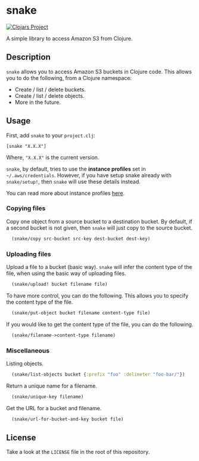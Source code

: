 # snake

[![Clojars Project](https://img.shields.io/clojars/v/snake.svg)](https://clojars.org/snake)

A simple library to access Amazon S3 from Clojure.



## Description

`snake` allows you to access Amazon S3 buckets in Clojure code. This allows you to do the following, from a Clojure namespace:

- Create / list / delete buckets.
- Create / list / delete objects.
- More in the future.


## Usage

First, add `snake` to your `project.clj`:

`[snake "X.X.X"]`

Where, `"X.X.X"` is the current version.

`snake`, by default, tries to use the **instance profiles** set in `~/.aws/credentials`. However, if you have setup snake already with `snake/setup!`, then `snake` will use these details instead.

You can read more about instance profiles [here](http://docs.aws.amazon.com/IAM/latest/UserGuide/id_roles_use_switch-role-ec2_instance-profiles.html).

### Copying files

Copy one object from a source bucket to a destination bucket. By default, if a second bucket is not given, then `snake` will just copy to the source bucket.

```clj
  (snake/copy src-bucket src-key dest-bucket dest-key)  
```

### Uploading files

Upload a file to a bucket (basic way). `snake` will infer the content type of the file, when using the basic way of uploading files.

```clj
  (snake/upload! bucket filename file)
```

To have more control, you can do the following. This allows you to specify the content type of the file.

```clj
  (snake/put-object bucket filename content-type file)
```

If you would like to get the content type of the file, you can do the following.

```clj
  (snake/filename->content-type filename)
```

### Miscellaneous

Listing objects.

```clj
  (snake/list-objects bucket {:prefix "foo" :delimeter "foo-bar/"})
```

Return a unique name for a filename.

```clj
  (snake/unique-key filename)
```

Get the URL for a bucket and filename.

```clj
  (snake/url-for-bucket-and-key bucket file)
```

## License

Take a look at the `LICENSE` file in the root of this repository.
